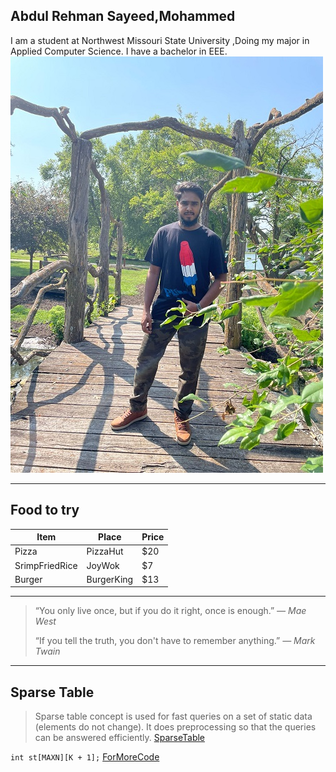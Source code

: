 ## Abdul Rehman Sayeed,Mohammed
I am a student at Northwest Missouri State University ,Doing my major in Applied Computer Science. I have a bachelor in EEE.
![MyPicture](lab2.jpeg)

---

## Food to try

| Item | Place | Price|
| --- | --- | --- |
| Pizza | PizzaHut | $20 |
| SrimpFriedRice | JoyWok | $7 |
| Burger | BurgerKing | $13

---

>“You only live once, but if you do it right, once is enough.”
*― Mae West*
>
>“If you tell the truth, you don't have to remember anything.”
*― Mark Twain*

---

## Sparse Table

>Sparse table concept is used for fast queries on a set of static data (elements do not change). It does preprocessing so that the queries can be answered efficiently. [SparseTable](https://www.geeksforgeeks.org/sparse-table/)

```int st[MAXN][K + 1];```
[ForMoreCode](https://cp-algorithms.com/data_structures/sparse-table.html)